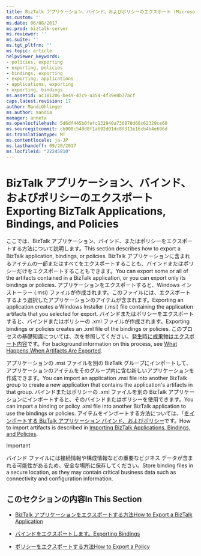 ```yaml
---
title: BizTalk アプリケーション、バインド、およびポリシーのエクスポート |Microsoft ドキュメント
ms.custom: ''
ms.date: 06/08/2017
ms.prod: biztalk-server
ms.reviewer: ''
ms.suite: ''
ms.tgt_pltfrm: ''
ms.topic: article
helpviewer_keywords:
- policies, exporting
- exporting, policies
- bindings, exporting
- exporting, applications
- applications, exporting
- exporting, bindings
ms.assetid: ac101206-be49-47c9-a354-4f39e8b77acf
caps.latest.revision: 17
author: MandiOhlinger
ms.author: mandia
manager: anneta
ms.openlocfilehash: 5d6df445b0fefc132940a736870d66c62329ce60
ms.sourcegitcommit: cb908c540d8f1a692d01dc8f313e16cb4b4e696d
ms.translationtype: MT
ms.contentlocale: ja-JP
ms.lasthandoff: 09/20/2017
ms.locfileid: "22245810"
---
```

# <a name="exporting-biztalk-applications-bindings-and-policies"></a><span data-ttu-id="8bedc-102">BizTalk アプリケーション、バインド、およびポリシーのエクスポート</span><span class="sxs-lookup"><span data-stu-id="8bedc-102">Exporting BizTalk Applications, Bindings, and Policies</span></span>
<span data-ttu-id="8bedc-103">ここでは、BizTalk アプリケーション、バインド、またはポリシーをエクスポートする方法について説明します。</span><span class="sxs-lookup"><span data-stu-id="8bedc-103">This section describes how to export a BizTalk application, bindings, or policies.</span></span> <span data-ttu-id="8bedc-104">BizTalk アプリケーションに含まれるアイテムの一部またはすべてをエクスポートすることも、バインドまたはポリシーだけをエクスポートすることもできます。</span><span class="sxs-lookup"><span data-stu-id="8bedc-104">You can export some or all of the artifacts contained in a BizTalk application, or you can export only its bindings or policies.</span></span> <span data-ttu-id="8bedc-105">アプリケーションをエクスポートすると、Windows インストーラー (.msi) ファイルが作成されます。このファイルには、エクスポートするよう選択したアプリケーションのアイテムが含まれます。</span><span class="sxs-lookup"><span data-stu-id="8bedc-105">Exporting an application creates a Windows Installer (.msi) file containing the application artifacts that you selected for export.</span></span> <span data-ttu-id="8bedc-106">バインドまたはポリシーをエクスポートすると、バインドまたはポリシーの .xml ファイルが作成されます。</span><span class="sxs-lookup"><span data-stu-id="8bedc-106">Exporting bindings or policies creates an .xml file of the bindings or policies.</span></span> <span data-ttu-id="8bedc-107">このプロセスの基礎知識については、次を参照してください。[発生時に成果物はエクスポート内容](../core/what-happens-when-artifacts-are-exported.md)です。</span><span class="sxs-lookup"><span data-stu-id="8bedc-107">For background information on this process, see [What Happens When Artifacts Are Exported](../core/what-happens-when-artifacts-are-exported.md).</span></span>  
  
 <span data-ttu-id="8bedc-108">アプリケーションの .msi ファイルを別の BizTalk グループにインポートして、アプリケーションのアイテムをそのグループ内に含む新しいアプリケーションを作成できます。</span><span class="sxs-lookup"><span data-stu-id="8bedc-108">You can import an application .msi file into another BizTalk group to create a new application that contains the application's artifacts in that group.</span></span> <span data-ttu-id="8bedc-109">バインドまたはポリシーの .xml ファイルを別の BizTalk アプリケーションにインポートすると、そのバインドまたはポリシーを使用できます。</span><span class="sxs-lookup"><span data-stu-id="8bedc-109">You can import a binding or policy .xml file into another BizTalk application to use the bindings or policies.</span></span> <span data-ttu-id="8bedc-110">アイテムをインポートする方法については、「[をインポートする BizTalk アプリケーション バインド、およびポリシー](../core/importing-biztalk-applications-bindings-and-policies.md)です。</span><span class="sxs-lookup"><span data-stu-id="8bedc-110">How to import artifacts is described in [Importing BizTalk Applications, Bindings, and Policies](../core/importing-biztalk-applications-bindings-and-policies.md).</span></span>  
  
> [!IMPORTANT]
>  <span data-ttu-id="8bedc-111">バインド ファイルには接続情報や構成情報などの重要なビジネス データが含まれる可能性があるため、安全な場所に保存してください。</span><span class="sxs-lookup"><span data-stu-id="8bedc-111">Store binding files in a secure location, as they may contain critical business data such as connectivity and configuration information.</span></span>  
  
## <a name="in-this-section"></a><span data-ttu-id="8bedc-112">このセクションの内容</span><span class="sxs-lookup"><span data-stu-id="8bedc-112">In This Section</span></span>  
  
-   [<span data-ttu-id="8bedc-113">BizTalk アプリケーションをエクスポートする方法</span><span class="sxs-lookup"><span data-stu-id="8bedc-113">How to Export a BizTalk Application</span></span>](../core/how-to-export-a-biztalk-application.md)  
  
-   [<span data-ttu-id="8bedc-114">バインドをエクスポートします。</span><span class="sxs-lookup"><span data-stu-id="8bedc-114">Exporting Bindings</span></span>](../core/exporting-bindings6.md)  
  
-   [<span data-ttu-id="8bedc-115">ポリシーをエクスポートする方法</span><span class="sxs-lookup"><span data-stu-id="8bedc-115">How to Export a Policy</span></span>](../core/how-to-export-a-policy.md)